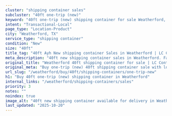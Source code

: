 ```yaml
---
cluster: "shipping container sales"
subcluster: "40ft one-trip (new)"
keyword: "40ft one-trip (new) shipping container for sale Weatherford, TX"
intent: "Transactional-Local"
page_type: "Location-Product"
city: "Weatherford, TX"
service_type: "shipping container"
condition: "New"
size: "40ft"
title_tag: "40ft Ayh New shipping container Sales in Weatherford | LC Container"
meta_description: "40ft new shipping container sales in Weatherford. Fast delivery, competitive pricing. Serving shipping containers area. Quote ID: D6S. Call (214) 524-4168 for your free quote today."
original_title: "Weatherford 40ft shipping container for sale | LC Container"
original_meta: "Buy one-trip (new) 40ft shipping container sale with local delivery in Weatherford, TX. LC Container — local Since 2003. Request a fast quote today."
url_slug: "/weatherford/buy/40ft/shipping-containers/one-trip-new"
h1: "Buy 40ft one-trip (new) shipping container in Weatherford"
internal_links: "/weatherford/shipping-containers/sales"
priority: 3
notes: ""
noindex: true
image_alt: "40ft new shipping container available for delivery in Weatherford"
last_updated: "2025-10-20"
---
```


<!-- TODO: Add unique city/inventory copy, images, and internal links here. -->
